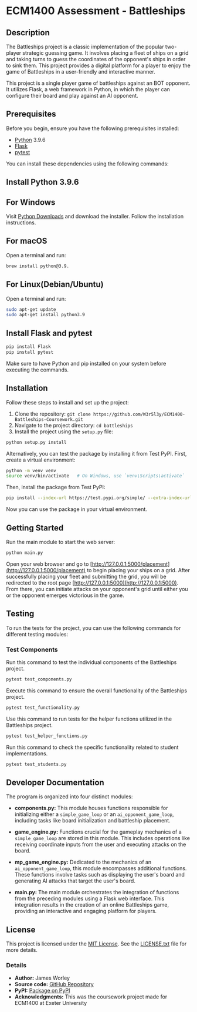 # ECM1400 Assessment - Battleships

## Description

The Battleships project is a classic implementation of the popular two-player strategic guessing game. It involves placing a fleet of ships on a grid and taking turns to guess the coordinates of the opponent's ships in order to sink them. This project provides a digital platform for a player to enjoy the game of Battleships in a user-friendly and interactive manner.

This project is a single player game of battleships against an BOT opponent. It utilizes Flask, a web framework in Python, in which the player can configure their board and play against an AI opponent.

## Prerequisites

Before you begin, ensure you have the following prerequisites installed:

- [Python](https://www.python.org/) 3.9.6
- [Flask](https://flask.palletsprojects.com/)
- [pytest](https://docs.pytest.org/en/stable/)

You can install these dependencies using the following commands:

## Install Python 3.9.6

## For Windows

Visit [Python Downloads](https://www.python.org/downloads/release/python-396/) and download the installer. Follow the installation instructions.

## For macOS

Open a terminal and run:

```bash
brew install python@3.9.
```

## For Linux(Debian/Ubuntu)

Open a terminal and run:

```bash
sudo apt-get update
sudo apt-get install python3.9
```

## Install Flask and pytest

```bash
pip install Flask
pip install pytest
```

Make sure to have Python and pip installed on your system before executing the commands.

## Installation

Follow these steps to install and set up the project:

1. Clone the repository: `git clone https://github.com/W3r5l3y/ECM1400-Battleships-Coursework.git`
2. Navigate to the project directory: `cd battleships`
3. Install the project using the `setup.py` file:

```bash
python setup.py install
```

Alternatively, you can test the package by installing it from Test PyPI. First, create a virtual environment:

```bash
python -m venv venv
source venv/bin/activate   # On Windows, use `venv\Scripts\activate`
```

Then, install the package from Test PyPI:

```bash
pip install --index-url https://test.pypi.org/simple/ --extra-index-url https://pypi.org/simple/ battleships-pgk-jworley==0.0.1
```

Now you can use the package in your virtual environment.

## Getting Started

Run the main module to start the web server:

```bash
python main.py
```

Open your web browser and go to [http://127.0.0.1:5000/placement](http://127.0.0.1:5000/placement) to begin placing your ships on a grid.
After successfully placing your fleet and submitting the grid, you will be redirected to the root page [http://127.0.0.1:5000](http://127.0.0.1:5000). From there, you can initiate attacks on your opponent's grid until either you or the opponent emerges victorious in the game.

## Testing

To run the tests for the project, you can use the following commands for different testing modules:

### Test Components

Run this command to test the individual components of the Battleships project.

```bash
pytest test_components.py
```

Execute this command to ensure the overall functionality of the Battleships project.

```bash
pytest test_functionality.py
```

Use this command to run tests for the helper functions utilized in the Battleships project.

```bash
pytest test_helper_functions.py
```

Run this command to check the specific functionality related to student implementations.

```bash
pytest test_students.py
```

## Developer Documentation

The program is organized into four distinct modules:

- **components.py:** This module houses functions responsible for initializing either a `simple_game_loop` or an `ai_opponent_game_loop`, including tasks like board initialization and battleship placement.

- **game_engine.py:** Functions crucial for the gameplay mechanics of a `simple_game_loop` are stored in this module. This includes operations like receiving coordinate inputs from the user and executing attacks on the board.

- **mp_game_engine.py:** Dedicated to the mechanics of an `ai_opponent_game_loop`, this module encompasses additional functions. These functions involve tasks such as displaying the user's board and generating AI attacks that target the user's board.

- **main.py:** The main module orchestrates the integration of functions from the preceding modules using a Flask web interface. This integration results in the creation of an online Battleships game, providing an interactive and engaging platform for players.

## License

This project is licensed under the [MIT License](LICENSE.txt). See the [LICENSE.txt](LICENSE.txt) file for more details.

### Details

- **Author:** James Worley
- **Source code:** [GitHub Repository](https://github.com/W3r5l3y/ECM1400-Battleships-Coursework)
- **PyPI:** [Package on PyPI](https://test.pypi.org/project/battleships-pgk-jworley/0.0.1/)
- **Acknowledgments:** This was the coursework project made for ECM1400 at Exeter University
